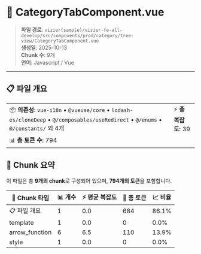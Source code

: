 # 📄 CategoryTabComponent.vue

> **파일 경로**: `vizier(sample)/vizier-fe-all-develop/src/components/prod/category/tree-view/CategoryTabComponent.vue`  
> **생성일**: 2025-10-13  
> **Chunk 수**: 9개  
> **언어**: Javascript / Vue
---





## 📋 파일 개요

| | |
|--|--|
| 📦 **의존성**: `vue-i18n` • `@vueuse/core` • `lodash-es/cloneDeep` • `@/composables/useRedirect` • `@/enums` • `@/constants/` 외 4개 | ⚡ **총 복잡도**: 39 |
| 📊 **총 토큰 수**: 794 |  |






## 🧩 Chunk 요약

이 파일은 총 **9개의 chunk**로 구성되어 있으며, **794개의 토큰**을 포함합니다.

| 🧩 Chunk 타입 | 📊 개수 | ⚡ 평균 복잡도 | 📝 총 토큰 | 📈 비율 |
|---------------|--------|-------------|----------|--------|
| 📋 파일 개요 | 1 | 0.0 | 684 | 86.1% |
| template | 1 | 0.0 | 0 | 0.0% |
| arrow_function | 6 | 6.5 | 110 | 13.9% |
| style | 1 | 0.0 | 0 | 0.0% |

